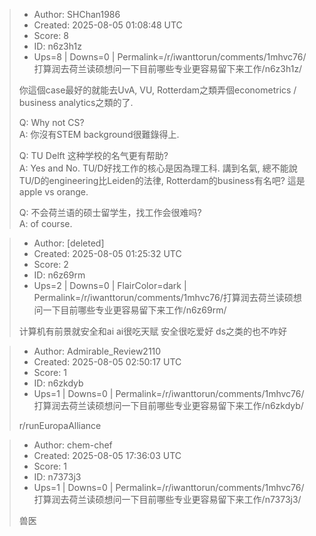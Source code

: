 > - Author: SHChan1986
> - Created: 2025-08-05 01:08:48 UTC
> - Score: 8
> - ID: n6z3h1z
> - Ups=8 | Downs=0 | Permalink=/r/iwanttorun/comments/1mhvc76/打算润去荷兰读硕想问一下目前哪些专业更容易留下来工作/n6z3h1z/
>
> ​你這個case最好的就能去UvA, VU, Rotterdam之類弄個econometrics / business analytics之類的了.
> 
>   
> Q: Why not CS?  
> A: 你沒有STEM background很難錄得上.
> 
> Q: TU Delft 这种学校的名气更有帮助?  
> A: Yes and No. TU/D好找工作的核心是因為理工科. 講到名氣, 總不能說TU/D的engineering比Leiden的法律, Rotterdam的business有名吧? 這是apple vs orange.
> 
> Q: 不会荷兰语的硕士留学生，找工作会很难吗?  
> A: of course.

> - Author: [deleted]
> - Created: 2025-08-05 01:25:32 UTC
> - Score: 2
> - ID: n6z69rm
> - Ups=2 | Downs=0 | FlairColor=dark | Permalink=/r/iwanttorun/comments/1mhvc76/打算润去荷兰读硕想问一下目前哪些专业更容易留下来工作/n6z69rm/
>
> 计算机有前景就安全和ai ai很吃天赋 安全很吃爱好 ds之类的也不咋好

> - Author: Admirable_Review2110
> - Created: 2025-08-05 02:50:17 UTC
> - Score: 1
> - ID: n6zkdyb
> - Ups=1 | Downs=0 | Permalink=/r/iwanttorun/comments/1mhvc76/打算润去荷兰读硕想问一下目前哪些专业更容易留下来工作/n6zkdyb/
>
> r/runEuropaAlliance

> - Author: chem-chef
> - Created: 2025-08-05 17:36:03 UTC
> - Score: 1
> - ID: n7373j3
> - Ups=1 | Downs=0 | Permalink=/r/iwanttorun/comments/1mhvc76/打算润去荷兰读硕想问一下目前哪些专业更容易留下来工作/n7373j3/
>
> 兽医
